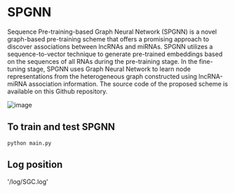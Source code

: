 # SPGNN
Sequence Pre-training-based Graph Neural Network (SPGNN) is a novel graph-based pre-training scheme that offers a promising approach to discover associations between lncRNAs and miRNAs. SPGNN utilizes a sequence-to-vector technique to generate pre-trained embeddings based on the sequences of all RNAs during the pre-training stage. In the fine-tuning stage, SPGNN uses Graph Neural Network to learn node representations from the heterogeneous graph constructed using lncRNA-miRNA association information. The source code of the proposed scheme is available on this Github repository.

![image](https://github.com/zixwang/SPGNN/assets/69443435/41a86d56-d988-4d2f-910a-0a194fda3dcc)

## To train and test SPGNN
`python main.py`

## Log position
'/log/SGC.log'
